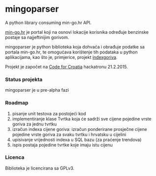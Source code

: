 # mingoparser
A python library consuming min-go.hr API.

[min-go.hr](http://min-go.hr/) je portal koji na osnovi lokacije korisnika određuje benzinske postaje sa najjeftinijim gorivom.

mingoparser je python biblioteka koja dohvaća i obrađuje podatke sa portala min-go.hr, te omogućava korištenje tih podataka u python aplikacijama, kao što je, primjerice, projekt [indexgoriva](https://github.com/dijxtra/indexgoriva).

Projekt je započet na [Code for Croatia](http://codeforcroatia.org/) hackatronu 21.2.2015.

### Status projekta
mingoparser je u pre-alpha fazi

### Roadmap
1. pisanje unit testova za postojeći kod
1. implementiranje klase Tvrtka koja će sadrži sve cijene pojedine vrste goriva za jednu tvrtku
1. izračun indexa cijene goriva: izračun ponderirane prosječne cijene pojedine vrste goriva za svaku tvrtku i hrvatsku u cijelini
1. upisivanje vrijednosti indexa u SQL bazu (za praćenje trendova)
1. ispis postaja pojedine tvrtke koje imaju istu cijenu

### Licenca
Biblioteka je licencirana sa GPLv3.
